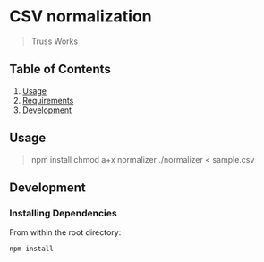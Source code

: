 # CSV normalization 

> Truss Works


## Table of Contents

1. [Usage](#Usage)
1. [Requirements](#requirements)
1. [Development](#development)

## Usage

> npm install
> chmod a+x normalizer
> ./normalizer < sample.csv

## Development

### Installing Dependencies

From within the root directory:

```sh
npm install
```
